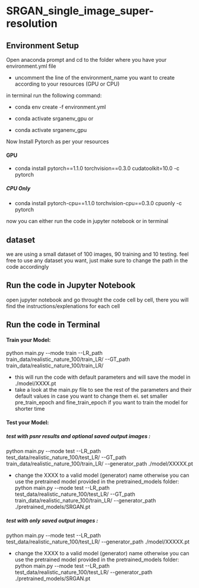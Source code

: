 # SRGAN_single_image_super-resolution

## Environment Setup
Open anaconda prompt and cd to the folder where you have your environment.yml file
- uncomment the line of the environment_name you want to create according to your resources (GPU or CPU)

in terminal run the following command:
- conda env create -f environment.yml

- conda activate srganenv_gpu
or 
- conda activate srganenv_gpu

Now Install Pytorch as per your resources

#### GPU
- conda install pytorch==1.1.0 torchvision==0.3.0 cudatoolkit=10.0 -c pytorch

##### CPU Only
- conda install pytorch-cpu==1.1.0 torchvision-cpu==0.3.0 cpuonly -c pytorch


now you can either run the code in jupyter notebook or in terminal
## dataset
we are using a small dataset of 100 images, 90 training and 10 testing.
feel free to use any dataset you want, just make sure to change the path in the code accordingly

## Run the code in Jupyter Notebook
open jupyter notebook and go throught the code cell by cell, there you will find the instructions/explenations for each cell

## Run the code in Terminal

#### Train your Model:
python main.py --mode train --LR_path train_data/realistic_nature_100/train_LR/ --GT_path train_data/realistic_nature_100/train_LR/
- this will run the code with default parameters and will save the model in ./model/XXXX.pt
- take a look at the main.py file to see the rest of the parameters and their default values in case you want to change them
    ei. set smaller pre_train_epoch and fine_train_epoch if you want to train the model for shorter time

#### Test your Model:
##### test with psnr results and optional saved output images :
python main.py --mode test --LR_path test_data/realistic_nature_100/test_LR/ --GT_path train_data/realistic_nature_100/train_LR/ --generator_path ./model/XXXXX.pt
- change the XXXX to a valid model (generator) name
otherwise you can use the pretrained model provided in the pretrained_models folder:
python main.py --mode test --LR_path test_data/realistic_nature_100/test_LR/ --GT_path train_data/realistic_nature_100/train_LR/ --generator_path ./pretrained_models/SRGAN.pt

##### test with only saved output images :
python main.py --mode test --LR_path test_data/realistic_nature_100/test_LR/ --generator_path ./model/XXXXX.pt
- change the XXXX to a valid model (generator) name
otherwise you can use the pretrained model provided in the pretrained_models folder:
python main.py --mode test --LR_path test_data/realistic_nature_100/test_LR/ --generator_path ./pretrained_models/SRGAN.pt